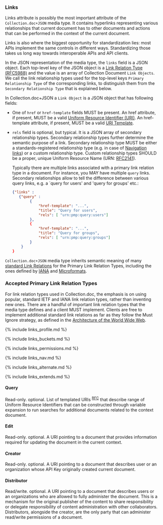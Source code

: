 ### Links

Links attribute is possibly the most important attribute of the `Collection.doc+JSON` media type. It contains hyperlinks representing various relationships that current document has to other documents and actions that can be performed in the context of the current document.

Links is also where the biggest opportunity for standardization lies: most APIs implement the same controls in different ways. Standardizing those takes us long way towards interoperable APIs and API clients.

In the JSON representation of the media type, the `links` field is a JSON object. Each top-level key of the JSON object is a [Link Relation Type (RFC5988)](http://tools.ietf.org/html/rfc5988#section-4) and the value is an array of Collection Document `Link Objects`. We call the link relationship types used for the top-level keys `Primary Relationship Type` of the corresponding links, to distinguish them from the `Secondary Relationship Type` that is explained below.

In Collection.doc+JSON a `Link Object` is a JSON object that has following fields:

- One of `href` or `href-template` fields MUST be present. An href attribute, if present, MUST be a valid [Uniform Resource Identifier (URI)](http://tools.ietf.org/html/rfc3986). An href-template attribute, if present, MUST be a valid [URI Template](http://tools.ietf.org/html/rfc6570).
- `rels` field is optional, but typical. It is a JSON array of secondary relationship types. Secondary relationship types further determine the semantic purpose of a link. Secondary relationship type MUST be either a standards-registered relationship type (e.g. in case of [Navigation links](#navigation)) or a custom relationship type. Custom relationship types SHOULD be a proper, unique Uniform Resource Name (URN: [RFC2141](http://www.ietf.org/rfc/rfc2141.txt)). 

    Typically there are multiple links associated with a primary link relation type in a document. For instance, you MAY have multiple `query` links. Secondary relationships allow to tell the difference between various query links, e.g. a `query for users' and 'query for groups' etc.:
        
    ```json
    {"links" : 
       {"query" :  
            {
                "href-template": "...",
                "title": "Query for users",
                "rels": [ "urn:pmp:query:users"]
            },
            {
                "href-template": "...",
                "title": "Query for groups",
                "rels": [ "urn:pmp:query:groups"]
            }
        }
    } 
    ```

`Collection.doc+JSON` media type inherits semantic meaning of many [standard Link Relations](http://tools.ietf.org/html/rfc5988#section-6.2.2) for the Primary Link Relation Types, including the ones defined by [IANA](http://www.iana.org/assignments/link-relations/link-relations.xml) and [Microformats](http://microformats.org/wiki/existing-rel-values#non_HTML_rel_values). 


### Accepted Primary Link Relation Types

For link relation types used in Collection.doc, the emphasis is on using popular, standard IETF and IANA link relation types, rather than inventing new ones. There are a handful of important link relation types that the media type defines and a client MUST implement. Clients are free to implement additional standard link relations as far as they follow the Must Ignore strategy, as defined in the [Architecture of the World Wide Web](http://www.w3.org/TR/2004/WD-webarch-20040816/).

{% include links_profile.md %}

{% include links_buckets.md %}

{% include links_permissions.md %}

{% include links_nav.md %}

{% include links_alternate.md %}

{% include links_extends.md %}

#### Query

Read-only. optional. List of templated URIs <sup>[RFC](http://tools.ietf.org/html/rfc6570)</sup> that describe range of Uniform Resource Identifiers that can be constructed through variable expansion to run searches for additional documents related to the context document.


#### Edit

Read-only. optional. A URI pointing to a document that provides information required for updating the document in the current context.

#### Creator

Read-only. optional. A URI pointing to a document that describes user or an organization whose API Key originally created current document.

#### Distributor

Read/write. optional. A URI pointing to a document that describes users or an organizations who are allowed to fully administer the document. This is a mechanism for the original publisher of the content to share responsibility or delegate responsibility of content administration with other collaborators. Distributors, alongside the creator, are the only party that can administer read/write permissions of a document.
